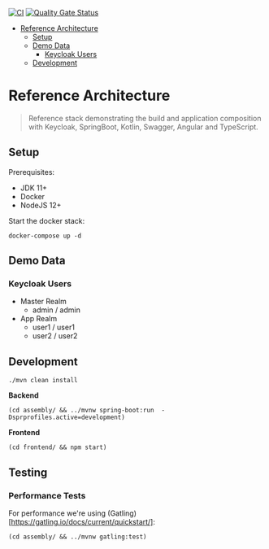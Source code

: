 [![CI](https://github.com/holisticon/secure-delete-article/actions/workflows/build.yml/badge.svg)](https://github.com/holisticon/secure-delete-article/actions/workflows/build.yml)
[![Quality Gate Status](https://sonarcloud.io/api/project_badges/measure?project=de.holisticon.demos%3Asecure-delete-sample&metric=alert_status)](https://sonarcloud.io/dashboard?id=de.holisticon.demos%3Asecure-delete-sample)

- [Reference Architecture](#reference-architecture)
  - [Setup](#setup)
  - [Demo Data](#demo-data)
    - [Keycloak Users](#keycloak-users)
  - [Development](#development)

# Reference Architecture

> Reference stack demonstrating the build and application composition with Keycloak, SpringBoot, Kotlin, Swagger, Angular and TypeScript.

## Setup

Prerequisites:
* JDK 11+
* Docker
* NodeJS 12+

Start the docker stack:

```
docker-compose up -d
```

## Demo Data

### Keycloak Users

* Master Realm
  * admin / admin
* App Realm
  * user1 / user1
  * user2 / user2

## Development

```
./mvn clean install
```

**Backend**
```
(cd assembly/ && ../mvnw spring-boot:run  -Dsprprofiles.active=development)
```
**Frontend**
```
(cd frontend/ && npm start)
```

## Testing

### Performance Tests

For performance we're using (Gatling)[https://gatling.io/docs/current/quickstart/]:

```
(cd assembly/ && ../mvnw gatling:test)
```
